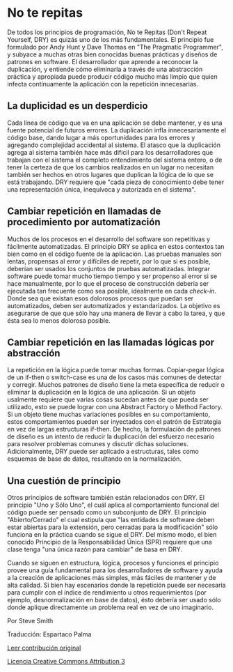 No te repitas 
===

De todos los principios de programación, No te Repitas (Don't Repeat Yourself, DRY) es quizás uno de los más fundamentales. El principio fue formulado por Andy Hunt y Dave Thomas en "The Pragmatic Programmer", y subyace a muchas otras bien conocidas buenas prácticas y diseños de patrones en software. El desarrollador que aprende a reconocer la duplicación, y entiende cómo eliminarla a través de una abstracción práctica y apropiada puede producir código mucho más limpio que quien infecta contínuamente la aplicación con la repetición innecesarias.

## La duplicidad es un desperdicio

Cada línea de código que va en una aplicación se debe mantener, y es una fuente potencial de futuros errores. La duplicación infla innecesariamente el código base, dando lugar a más oportunidades para los errores y agregando complejidad accidental al sistema. El atasco que la duplicación agrega al sistema también hace más dificil para los desarrolladores que trabajan con el sistema el completo entendimiento del sistema entero, o de tener la certeza de que los cambios realizados en un lugar no necesitan también ser hechos en otros lugares que duplican la lógica de lo que se está trabajando. DRY requiere que "cada pieza de conocimiento debe tener una representación única, inequívoca y autorizada en el sistema".

## Cambiar repetición en llamadas de procedimiento por automatización

Muchos de los procesos en el desarrollo del software son repetitivas y fácilmente automatizadas. El principio DRY se aplica en estos contextos tan bien como en el código fuente de la aplicación. Las pruebas manuales son lentas, propensas al error y difíciles de repetir, por lo que si es posible, deberían ser usados los conjuntos de pruebas automatizadas. Integrar software puede tomar mucho tiempo tiempo y ser propenso al error si se hace manualmente, por lo que el proceso de construcción debería ser ejecutada tan frecuente como sea posible, idealmente en cada _check-in_. Donde sea que existan esos dolorosos procesos que puedan ser automatizados, deben ser automatizados y estandarizados. La objetivo es asegurarse de que que sólo hay una manera de llevar a cabo la tarea, y que ésta sea lo menos dolorosa posible.

## Cambiar repetición en las llamadas lógicas por abstracción

La repetición en la lógica puede tomar muchas formas. Copiar-pegar lógica de un if-then o switch-case es una de los casos más comunes de detectar y corregir. Muchos patrones de diseño tiene la meta específica de reducir o eliminar la duplicación en la lógica de una aplicación. Si un objeto usalmente requiere que varias cosas sucedan antes de que pueda ser utilizado, esto se puede lograr con una Abstract Factory o Method Factory. Si un objeto tiene muchas variaciones posibles en su comportamiento, estos comportamientos pueden ser inyectados con el patrón de Estrategia en vez de largas estructuras if-then. De hecho, la formulación de patrones de diseño es un intento de reducir la duplicación del esfuerzo necesario para resolver problemas comunes y discutir dichas soluciones. Adicionalmente, DRY puede ser aplicado a estructuras, tales como esquemas de base de datos, resultando en la normalización.

## Una cuestión de principio

Otros principios de software también están relacionados con DRY. El principio "Uno y Sólo Uno", el cuál aplica al comportamiento funcional del código puede ser pensado como un subconjunto de DRY. El principio "Abierto/Cerrado" el cual estipula que "las entidades de software deben estar abiertas para la extensión, pero cerradas para la modificación" sólo funciona en la práctica cuando se sigue el DRY. Del mismo modo, el bien conocido Principio de la Responsabilidad Única (SPR) requiere que una clase tenga "una única razón para cambiar" de basa en DRY.

Cuando se siguen en estructura, lógica, procesos y funciones el principio provee una guía fundamental para los desarrolladores de software y ayuda a la creación de aplicaciones más simples, más fáciles de mantener  y de alta calidad. Si bien hay escenarios donde la repetición puede ser necesaria para cumplir con el índice de rendimiento u otros requerimientos (por ejemplo, desnormalización en base de datos), ésto debería ser usado sólo donde aplique directamente un problema real en vez de uno imaginario.

Por Steve Smith

Traducción: Espartaco Palma

[Leer contribución original](http://programmer.97things.oreilly.com/wiki/index.php/Don%27t_Repeat_Yourself)

[Licencia Creative Commons Attribution 3](http://creativecommons.org/licenses/by/3.0/us/deed.es)